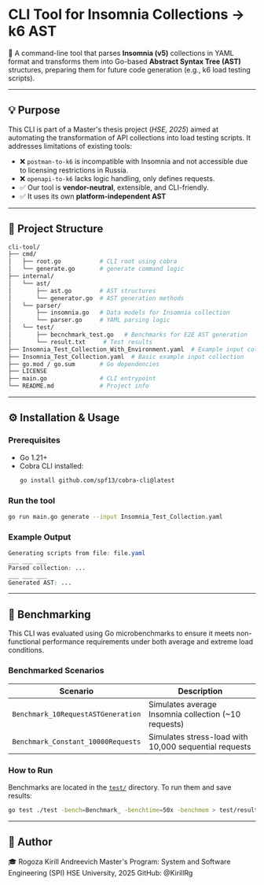 # CLI Tool for Insomnia Collections → k6 AST

🚀 A command-line tool that parses **Insomnia (v5)** collections in YAML format and transforms them into Go-based **Abstract Syntax Tree (AST)** structures, preparing them for future code generation (e.g., k6 load testing scripts).

---

## 💡 Purpose

This CLI is part of a Master's thesis project (*HSE, 2025*) aimed at automating the transformation of API collections into load testing scripts. It addresses limitations of existing tools:

- ❌ `postman-to-k6` is incompatible with Insomnia and not accessible due to licensing restrictions in Russia.
- ❌ `openapi-to-k6` lacks logic handling, only defines requests.
- ✅ Our tool is **vendor-neutral**, extensible, and CLI-friendly.
- ✅ It uses its own **platform-independent AST**

---
## 📁 Project Structure
```graphql
cli-tool/
├── cmd/
│   ├── root.go           # CLI root using cobra
│   └── generate.go       # generate command logic
├── internal/
│   └── ast/
│       ├── ast.go        # AST structures
│       └── generator.go  # AST generation methods
│   └── parser/
│       ├── insomnia.go   # Data models for Insomnia collection
│       └── parser.go     # YAML parsing logic
│   └── test/
│       ├── becnchmark_test.go   # Benchmarks for E2E AST generation
│       └── result.txt     # Test results
├── Insomnia_Test_Collection_With_Environment.yaml  # Example input collection with Insomnia Environment variables
├── Insomnia_Test_Collection.yaml  # Basic example input collection
├── go.mod / go.sum       # Go dependencies
├── LICENSE
├── main.go               # CLI entrypoint
└── README.md             # Project info
```
---
## ⚙️ Installation & Usage
### Prerequisites
- Go 1.21+
- Cobra CLI installed:
  ```bash
  go install github.com/spf13/cobra-cli@latest
  ```
### Run the tool
  ```bash
  go run main.go generate --input Insomnia_Test_Collection.yaml
  ```
### Example Output
  ```css
 Generating scripts from file: file.yaml
___ ___ ___
Parsed collection: ...
___ ___ ___
Generated AST: ...

  ```
---
## 🔬 Benchmarking

This CLI was evaluated using Go microbenchmarks to ensure it meets non-functional performance requirements under both average and extreme load conditions.

### Benchmarked Scenarios

| Scenario                      | Description                                         |
|------------------------------|-----------------------------------------------------|
| `Benchmark_10RequestASTGeneration` | Simulates average Insomnia collection (~10 requests) |
| `Benchmark_Constant_10000Requests` | Simulates stress-load with 10,000 sequential requests  |

### How to Run

Benchmarks are located in the [`test/`](./test) directory. To run them and save results:

```bash
go test ./test -bench=Benchmark_ -benchtime=50x -benchmem > test/result.txt
```
---
## 👤 Author
🎓 Rogoza Kirill Andreevich
Master's Program: System and Software Engineering (SPI)
HSE University, 2025
GitHub: @KirillRg

